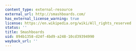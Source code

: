 ```yaml
---
content_type: external-resource
external_url: http://smashboards.com/
has_external_license_warning: true
license: https://en.wikipedia.org/wiki/All_rights_reserved
status: ''
title: Smashboards
uid: 894b1358-d24f-4bd9-a248-10cd39394990
wayback_url: ''
---
```

